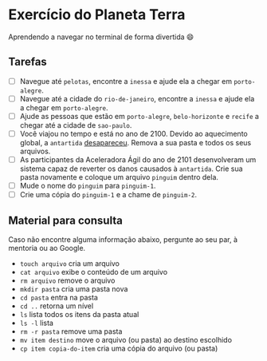 # Exercício do Planeta Terra

Aprendendo a navegar no terminal de forma divertida :smile: 

## Tarefas
- [ ] Navegue até `pelotas`, encontre a `inessa` e ajude ela a chegar em `porto-alegre`.
- [ ] Navegue até a cidade do `rio-de-janeiro`, encontre a `inessa` e ajude ela a chegar em `porto-alegre`.
- [ ] Ajude as pessoas que estão em `porto-alegre`, `belo-horizonte` e `recife` a chegar até a cidade de `sao-paulo`.
- [ ] Você viajou no tempo e está no ano de 2100. Devido ao aquecimento global, a `antartida` [desapareceu](http://www.tvi24.iol.pt/tecnologia/degelo/antartida-pode-desaparecer-em-2100). Remova a sua pasta e todos os seus arquivos.
- [ ] As participantes da Aceleradora Ágil do ano de 2101 desenvolveram um sistema capaz de reverter os danos causados à `antartida`. Crie sua pasta novamente e coloque um arquivo `pinguim` dentro dela.
- [ ] Mude o nome do `pinguim` para `pinguim-1`.
- [ ] Crie uma cópia do `pinguim-1` e a chame de `pinguim-2`. 

## Material para consulta
Caso não encontre alguma informação abaixo, pergunte ao seu par, à mentoria ou ao Google.

* `touch arquivo` cria um arquivo
* `cat arquivo` exibe o conteúdo de um arquivo
* `rm arquivo` remove o arquivo
* `mkdir pasta` cria uma pasta nova
* `cd pasta` entra na pasta
* `cd ..` retorna um nível
* `ls` lista todos os itens da pasta atual
* `ls -l` lista 
* `rm -r pasta` remove uma pasta
* `mv item destino` move o arquivo (ou pasta) ao destino escolhido
* `cp item copia-do-item` cria uma cópia do arquivo (ou pasta)
